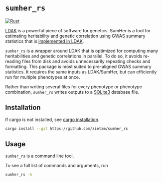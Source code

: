 # `sumher_rs`

[![Rust](https://github.com/zietzm/sumher_rs/actions/workflows/rust.yml/badge.svg?branch=main)](https://github.com/zietzm/sumher_rs/actions/workflows/rust.yml)

[LDAK](https://dougspeed.com/) is a powerful piece of software for genetics.
SumHer is a tool for estimating heritability and genetic correlation using GWAS summary statistics that is [implemented in LDAK](https://dougspeed.com/sumher/).

`sumher_rs` is a wrapper around LDAK that is optimized for computing many heritabilities and genetic correlations in parallel.
To do so, it avoids re-reading files from disk and avoids unnecessarily repeating checks and formatting.
This package is most suited to pre-aligned GWAS summary statistics.
It requires the same inputs as LDAK/SumHer, but can efficiently run for multiple phenotypes at once.

Rather than writing several files for every phenotype or phenotype combination, `sumher_rs` writes outputs to a [SQLite3](https://www.sqlite.org/index.html) database file.

## Installation

If cargo is not installed, see [cargo installation](https://doc.rust-lang.org/cargo/getting-started/installation.html).

```bash
cargo install --git https://github.com/zietzm/sumher_rs
```

## Usage

`sumher_rs` is a command line tool.

To see a full list of commands and arguments, run

```bash
sumher_rs -h
```
